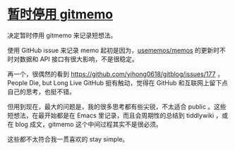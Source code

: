 # [暂时停用 gitmemo](https://github.com/VandeeFeng/gitmemo/issues/64)

决定暂时停用 gitmemo 来记录短想法。

使用 GitHub issue 来记录 memo 起初是因为，[usememos/memos](https://github.com/usememos/memos) 的更新时不时对数据和 API 接口有很大影响，不是很稳定。

再一个，很偶然的看到 https://github.com/yihong0618/gitblog/issues/177 ，People Die, but Long Live GitHub 挺有触动，觉得在 GitHub 和互联网上留下点自己的思考，也挺不错。

但用到现在，最大的问题是，我的很多思考都有些尖锐，不太适合 public 。这些短想法，在最开始都是在 Emacs 里记录，而且会周期性的总结到 tiddlywiki ，或在 blog 成文，gitmemo 这个中间过程其实不是很必须。

这些都不太符合我一贯喜欢的 stay simple。